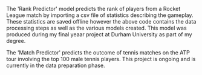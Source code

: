 The 'Rank Predictor' model predicts the rank of players from a Rocket League match by importing a csv file of statistics describing the gameplay. 
These statistics are saved offline however the above code contains the data processing steps as well as the various models created. This model
was produced during my final yeaar project at Durham University as part of my degree.

The 'Match Predictor' predicts the outcome of tennis matches on the ATP tour involving the top 100 male tennis players. This project is ongoing
and is currently in the data preparation phase.
